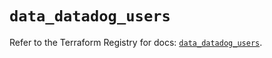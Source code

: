 # `data_datadog_users`

Refer to the Terraform Registry for docs: [`data_datadog_users`](https://registry.terraform.io/providers/datadog/datadog/3.43.0/docs/data-sources/users).
